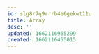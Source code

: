 ```yaml
---
id: slg8r7q9rrrb4e6gekwt11u
title: Array
desc: ''
updated: 1662116965299
created: 1662116455015
---
```



